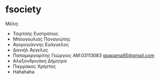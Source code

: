 # fsociety
Μέλη:
* Τσιρτσής Ευστράτιος
* Μπουγουλιάς Παναγιώτης
* Αγορογιάννης Ευάγγελος
* Δανιήλ Άγγελος
* Παπαμαργαρίτης Γεώργιος AM:03113083 gpapama95@gmail.com
* Αλεξανδρινάκη Δήμητρα
* Πιερράκος Χρήστος
* Hahahaha
